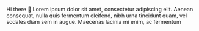 Hi there 👋 Lorem ipsum dolor sit amet, consectetur adipiscing elit. Aenean consequat, nulla quis fermentum eleifend, nibh urna tincidunt quam, vel sodales diam sem in augue. Maecenas lacinia mi enim, ac fermentum